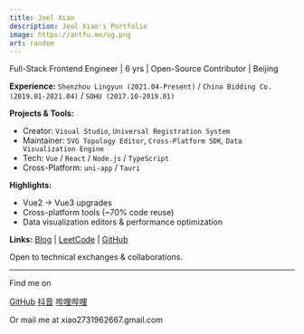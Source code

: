 ```yaml
---
title: Joel Xiao
description: Jeol Xiao's Portfolio
image: https://antfu.me/og.png
art: random
---
```


Full-Stack Frontend Engineer | 6 yrs | Open-Source Contributor | Beijing

**Experience:**
`Shenzhou Lingyun (2021.04-Present)` / `China Bidding Co. (2019.01-2021.04)` / `SOHU (2017.10-2019.01)`

**Projects & Tools:**

- Creator: `Visual Studio`, `Universal Registration System`
- Maintainer: `SVG Topology Editor`, `Cross-Platform SDK`, `Data Visualization Engine`
- Tech: `Vue` / `React` / `Node.js` / `TypeScript`
- Cross-Platform: `uni-app` / `Tauri`

**Highlights:**

- Vue2 → Vue3 upgrades
- Cross-platform tools (~70% code reuse)
- Data visualization editors & performance optimization

**Links:**
[Blog](https://blog.csdn.net/XLL20001022) | [LeetCode](https://leetcode.cn/u/xiaowenlong1022/) | [GitHub](https://github.com/joel-xiao)

Open to technical exchanges & collaborations.

---

Find me on

<p flex="~ gap-2 wrap" class="mt--2!">
  <a href="https://github.com/joel-xiao" target="_blank"><span op75 i-simple-icons-github /> GitHub</a>
  <!-- <a href="https://bsky.app/profile/antfu.me" target="_blank"><span op75 i-ri-bluesky-fill /> Bluesky</a> -->
  <!-- <a href="https://www.threads.net/@antfu7" target="_blank"><span op75 i-ri-threads-line /> Threads</a> -->
  <!-- <a href="https://chat.antfu.me" target="_blank"><span op75 i-simple-icons-discord /> Discord Server</a> -->
  <!-- <a href="https://www.youtube.com/@Joel-hq3le" target="_blank"><span op75 i-simple-icons-youtube /> YouTube</a> -->
  <!-- <a href="https://www.instagram.com/antfu7" target="_blank"><span op75 i-simple-icons-instagram /> Instagram</a> -->
  <a href="https://www.douyin.com/user/MS4wLjABAAAAkej6XwMY9kQbtT_jwMR5-gNcXPi7yIc2JTb_LF8ChNupKFUFNJvBI2NcNEIaEZ9H" target="_blank"><span op75 i-simple-icons-tiktok /> 抖音</a>
  <a href="https://space.bilibili.com/429725209" target="_blank"><span op75 i-simple-icons-bilibili /> 哔哩哔哩</a>
  <!-- <a href="https://x.com/antfuzh" target="_blank"><span op75 i-ri-twitter-x-fill /> 中文推</a> -->
  <!-- <a href="https://x.com/antfujp" target="_blank"><span op75 i-ri-twitter-x-fill /> 日本語</a> -->
</p>

Or mail me at <span font-mono>xiao2731962667<span i-carbon-at/>.gmail.com</span>

<!-- <span op50>(</span> Inactive on <span flex="~ inline gap-2 wrap"><a href="https://elk.zone/m.webtoo.ls/@antfu" target="_blank"><span op75 i-simple-icons-mastodon/> Mastodon</a> <a href="https://x.com/antfu7" target="_blank"><span op75 i-ri-twitter-x-fill /> Twitter</a> -->
<!-- <a href="https://www.zhihu.com/people/antfu" target="_blank"><span op75 i-simple-icons-zhihu /> 知乎</a> -->

## <!-- <a href="https://weibo.com/u/7485197193" target="_blank"><span op75 i-simple-icons-sinaweibo /> 微博</a></span> <span op50>)</span> -->

<!-- <SponsorButtons /> -->
